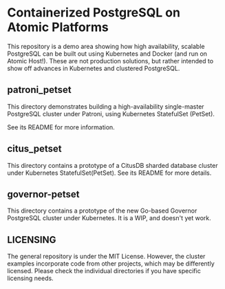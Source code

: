 # Containerized PostgreSQL on Atomic Platforms

This repository is a demo area showing how high availability, scalable
PostgreSQL can be built out using Kubernetes and Docker (and run on
Atomic Host!).  These are not production solutions, but rather
intended to show off advances in Kubernetes and clustered PostgreSQL.

## patroni_petset

This directory demonstrates building a high-availability single-master
PostgreSQL cluster under Patroni, using Kubernetes StatefulSet (PetSet).

See its README for more information.

## citus_petset

This directory contains a prototype of a CitusDB sharded database cluster under
Kubernetes StatefulSet(PetSet).  See its README for more details.

## governor-petset

This directory contains a prototype of the new Go-based Governor PostgreSQL
cluster under Kubernetes.  It is a WIP, and doesn't yet work.

## LICENSING

The general repository is under the MIT License.  However, the
cluster examples incorporate code from other projects, which may be
differently licensed.  Please check the individual directories
if you have specific licensing needs.
